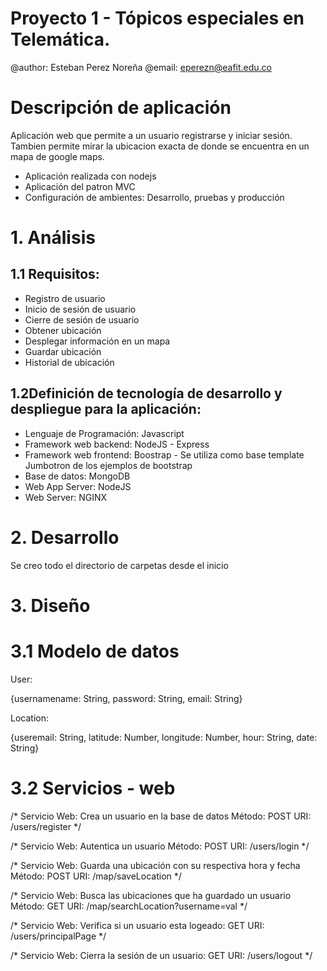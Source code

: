 # Proyecto 1 - Tópicos especiales en Telemática.
@author: Esteban Perez Noreña
@email: eperezn@eafit.edu.co

# Descripción de aplicación

Aplicación web que permite a un usuario registrarse y iniciar sesión.
Tambien permite mirar la ubicacion exacta de donde se encuentra en un mapa
de google maps.

  - Aplicación realizada con nodejs
  - Aplicación del patron MVC
  - Configuración de ambientes: Desarrollo, pruebas y producción

# 1. Análisis

## 1.1 Requisitos:
  
  - Registro de usuario
  - Inicio de sesión de usuario
  - Cierre de sesión de usuario
  - Obtener ubicación
  - Desplegar información en un mapa
  - Guardar ubicación
  - Historial de ubicación


## 1.2Definición de tecnología de desarrollo y despliegue para la aplicación:
    
  - Lenguaje de Programación: Javascript
  - Framework web backend: NodeJS - Express
  - Framework web frontend: Boostrap - Se utiliza como base template Jumbotron de los ejemplos de bootstrap
  - Base de datos: MongoDB
  - Web App Server: NodeJS
  - Web Server: NGINX

# 2. Desarrollo
  
  Se creo todo el directorio de carpetas desde el inicio

# 3. Diseño

# 3.1 Modelo de datos

  User:

  {usernamename: String, password: String, email: String}
 
  Location:

  {useremail: String, latitude: Number, longitude: Number, hour: String, date: String}

# 3.2 Servicios - web

/* Servicio Web: Crea un usuario en la base de datos Método: POST URI: /users/register */

/* Servicio Web: Autentica un usuario Método: POST URI: /users/login */

/* Servicio Web: Guarda una ubicación con su respectiva hora y fecha Método: POST URI: /map/saveLocation */

/* Servicio Web: Busca las ubicaciones que ha guardado un usuario Método: GET URI: /map/searchLocation?username=val */

/* Servicio Web: Verifica si un usuario esta logeado: GET URI: /users/principalPage */

/* Servicio Web: Cierra la sesión de un usuario: GET URI: /users/logout */

